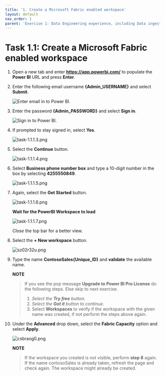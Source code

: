 ```yaml
---
title: '1. Create a Microsoft Fabric enabled workspace'
layout: default
nav_order: 1
parent: 'Exercise 1: Data Engineering experience, including Data ingestion from a spectrum of analytical data sources into OneLake'
---
```


# Task 1.1: Create a Microsoft Fabric enabled workspace

1. Open a new tab and enter **https://app.powerbi.com/** to populate the **Power BI** URL and press **Enter**.

2. Enter the following email username **{Admin_USERNAME}** and select **Submit**.

	![Enter email in to Power BI.](../media/instructions240153/task-1.1.1.png)

3. Enter the password **{Admin_PASSWORD}** and select **Sign in**.

	![Sign in to Power BI.](../media/instructions240153/task-1.1.1.2.png)

4. If prompted to stay signed in, select **Yes**.

	![task-1.1.1.3.png](../media/instructions240153/task-1.1.1.3.png)

5. Select the **Continue** button.

	![task-1.1.1.4.png](../media/instructions240153/task-1.1.1.4.png)

6. Select **Business phone number box** and type a 10-digit number in the box by selecting **4255550849**. 

	![task-1.1.1.5.png](../media/instructions240153/task-1.1.1.5.png)

7. Again, select the **Get Started** button.

	![task-1.1.1.6.png](../media/instructions240153/task-1.1.1.6.png)

	**Wait for the PowerBI Workspace to load**

	![task-1.1.1.7.png](../media/instructions240153/task-1.1.1.7.png)

	*Close* the top bar for a better view.

8. Select the **+ New workspace** button.

	<!-- !IMAGE[euxmwptl.png](../media/instructions249094/euxmwptl.png) -->

	![sz02r32u.png](../media/instructions249094/sz02r32u.png)

9. Type the name **ContosoSales{Unique_ID}** and **validate** the available name.

	**NOTE**
 	>If you see the pop message **Upgrade to Power BI Pro License** do the following steps. Else skip to next exercise.
	>1. *Select the **Try free** button.*
	>2. *Select the **Got it** button to continue.*
	>3. Select **Workspaces** to verify if the workspace with the given name was created, if not perform the steps above again.

10. Under the **Advanced** drop down, select the **Fabric Capacity** option and select **Apply**.

	![csbraog0.png](../media/instructions249094/csbraog0.png)

	**NOTE**
 	> If the workspace you created is not visible, perform **step 8** again.
	>If the name contosoSales is already taken, refresh the page and check again. The workspace might already be created.
